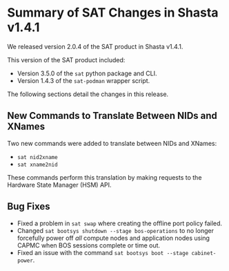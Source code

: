 # Summary of SAT Changes in Shasta v1.4.1

We released version 2.0.4 of the SAT product in Shasta v1.4.1.

This version of the SAT product included:

- Version 3.5.0 of the `sat` python package and CLI.
- Version 1.4.3 of the `sat-podman` wrapper script.

The following sections detail the changes in this release.

## New Commands to Translate Between NIDs and XNames

Two new commands were added to translate between NIDs and XNames:

- `sat nid2xname`
- `sat xname2nid`

These commands perform this translation by making requests to the Hardware
State Manager (HSM) API.

## Bug Fixes

- Fixed a problem in `sat swap` where creating the offline port policy failed.
- Changed `sat bootsys shutdown --stage bos-operations` to no longer forcefully
  power off *all* compute nodes and application nodes using CAPMC when BOS
  sessions complete or time out.
- Fixed an issue with the command `sat bootsys boot --stage cabinet-power`.
